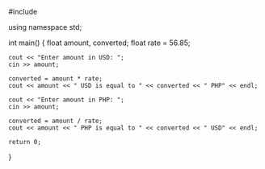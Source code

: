 #include <iostream>

using namespace std;

int main()  {
	float amount, converted;
	float rate = 56.85;
	
	cout << "Enter amount in USD: ";
	cin >> amount;
	
	converted = amount * rate;
	cout << amount << " USD is equal to " << converted << " PHP" << endl;
	
	cout << "Enter amount in PHP: ";
	cin >> amount;
	
	converted = amount / rate;
	cout << amount << " PHP is equal to " << converted << " USD" << endl;
	
	return 0;
}
